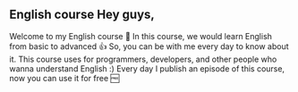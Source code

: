 ## English course Hey guys, 
Welcome to my English course :100: 
In this course, we would learn English from basic to advanced :+1: 
So, you can be with me every day to know about it. This course uses for programmers, developers, and other people who wanna understand English :) 
Every day I publish an episode of this course, now you can use it for free :free:


